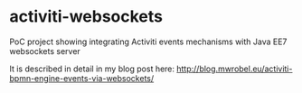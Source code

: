 activiti-websockets
===================

PoC project showing integrating Activiti events mechanisms with Java EE7 websockets server

It is described in detail in my blog post here: http://blog.mwrobel.eu/activiti-bpmn-engine-events-via-websockets/
